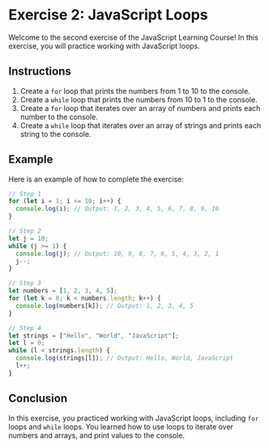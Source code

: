 # Exercise 2: JavaScript Loops

Welcome to the second exercise of the JavaScript Learning Course! In this exercise, you will practice working with JavaScript loops.

## Instructions

1. Create a `for` loop that prints the numbers from 1 to 10 to the console.
2. Create a `while` loop that prints the numbers from 10 to 1 to the console.
3. Create a `for` loop that iterates over an array of numbers and prints each number to the console.
4. Create a `while` loop that iterates over an array of strings and prints each string to the console.

## Example

Here is an example of how to complete the exercise:

```javascript
// Step 1
for (let i = 1; i <= 10; i++) {
  console.log(i); // Output: 1, 2, 3, 4, 5, 6, 7, 8, 9, 10
}

// Step 2
let j = 10;
while (j >= 1) {
  console.log(j); // Output: 10, 9, 8, 7, 6, 5, 4, 3, 2, 1
  j--;
}

// Step 3
let numbers = [1, 2, 3, 4, 5];
for (let k = 0; k < numbers.length; k++) {
  console.log(numbers[k]); // Output: 1, 2, 3, 4, 5
}

// Step 4
let strings = ["Hello", "World", "JavaScript"];
let l = 0;
while (l < strings.length) {
  console.log(strings[l]); // Output: Hello, World, JavaScript
  l++;
}
```

## Conclusion

In this exercise, you practiced working with JavaScript loops, including `for` loops and `while` loops. You learned how to use loops to iterate over numbers and arrays, and print values to the console.
